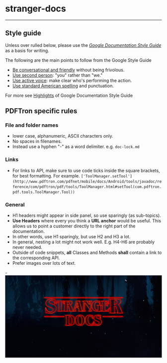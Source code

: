 # stranger-docs
---
## Style guide

Unless over rulled below, please use the [*Google Documentation Style Guide*](https://developers.google.com/style/) as a basis for writing.

The following are the main points to follow from the Google Style Guide
* [Be conversational and friendly](https://developers.google.com/style/tone) without being frivolous.
* [Use second person](https://developers.google.com/style/person): "you" rather than "we."
* [Use active voice](https://developers.google.com/style/voice): make clear who's performing the action.
* [Use standard American spelling](https://developers.google.com/style/spelling) and punctuation.

For more see [Highlights](https://developers.google.com/style/highlights) of Google Documentation Style Guide

## PDFTron specific rules

### File and folder names
* lower case, alphanumeric, ASCII characters only.
* No spaces in filenames.
* Instead use a hyphen "-" as a word delimiter. e.g. `doc-lock.md`

### Links
* For links to API, make sure to use code ticks inside the square brackets, for best formatting. For example.
`['ToolManager.setTool'](http://www.pdftron.com/pdfnet/mobile/docs/Android/tools/javadoc/reference/com/pdftron/pdf/tools/ToolManager.html#setTool(com.pdftron.pdf.tools.ToolManager.Tool))`

### General
* H1 headers might appear in side panel, so use sparingly (as sub-topics).
* **Use Headers** where every you think a **URL anchor** would be useful. This allows us to point a customer directly to the right part of the documentation.
* In other words, use H1 sparingly, but use H2 and H3 a lot.
* In general, nesting a lot might not work well. E.g. H4-H6 are probably never needed.
* Outside of code snippets, **all** Classes and Methods **shall** contain a link to the corresponding API.
* Prefer images over lots of text.

-![stranger docs](https://github.com/sgong-pdftron/stranger-docs/blob/master/stranger-docs.png "Stranger Docs")
